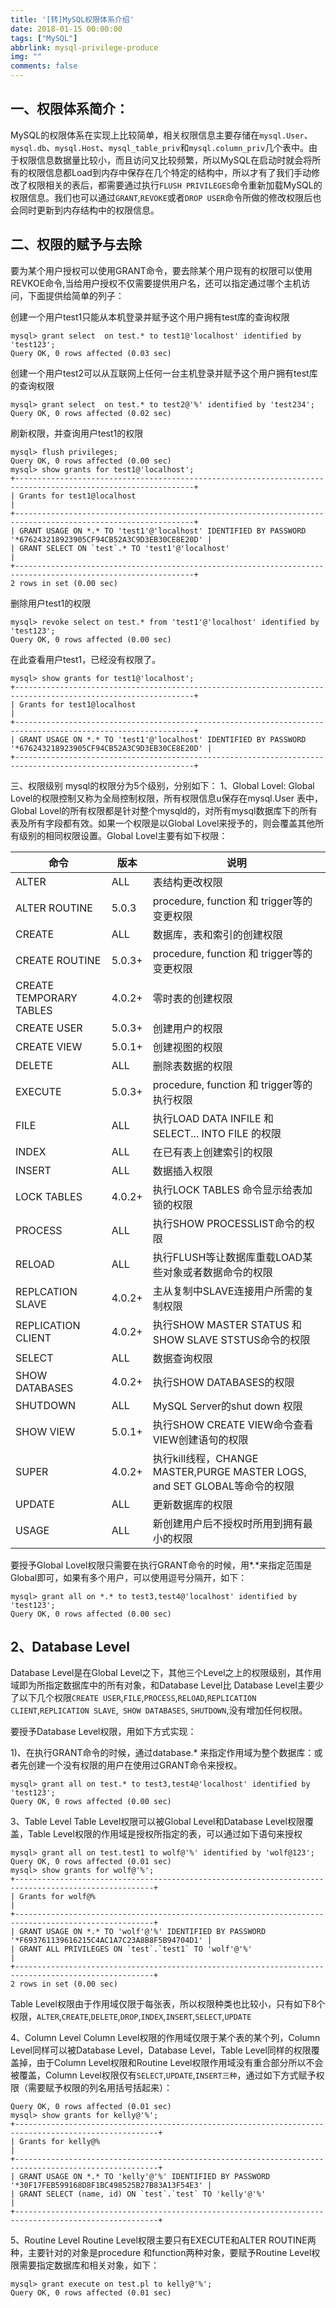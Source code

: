 ```yaml
---
title: '[转]MySQL权限体系介绍'
date: 2018-01-15 00:00:00
tags: ["MySQL"]
abbrlink: mysql-privilege-produce
img: ""
comments: false
---
```


## 一、权限体系简介：
MySQL的权限体系在实现上比较简单，相关权限信息主要存储在`mysql.User`、`mysql.db`、`mysql.Host`、`mysql_table_priv`和`mysql.column_priv`几个表中。由于权限信息数据量比较小，而且访问又比较频繁，所以MySQL在启动时就会将所有的权限信息都Load到内存中保存在几个特定的结构中，所以才有了我们手动修改了权限相关的表后，都需要通过执行`FLUSH PRIVILEGES`命令重新加载MySQL的权限信息。我们也可以通过`GRANT`,`REVOKE`或者`DROP USER`命令所做的修改权限后也会同时更新到内存结构中的权限信息。


## 二、权限的赋予与去除
要为某个用户授权可以使用GRANT命令，要去除某个用户现有的权限可以使用REVKOE命令,当给用户授权不仅需要提供用户名，还可以指定通过哪个主机访问，下面提供给简单的列子：

创建一个用户test1只能从本机登录并赋予这个用户拥有test库的查询权限
```
mysql> grant select  on test.* to test1@'localhost' identified by 'test123';
Query OK, 0 rows affected (0.03 sec)
```

创建一个用户test2可以从互联网上任何一台主机登录并赋予这个用户拥有test库的查询权限
```
mysql> grant select  on test.* to test2@'%' identified by 'test234';
Query OK, 0 rows affected (0.02 sec)
```



刷新权限，并查询用户test1的权限
```
mysql> flush privileges;
Query OK, 0 rows affected (0.00 sec)
mysql> show grants for test1@'localhost';
+--------------------------------------------------------------------------------------------------------------+
| Grants for test1@localhost                                                                                   |
+--------------------------------------------------------------------------------------------------------------+
| GRANT USAGE ON *.* TO 'test1'@'localhost' IDENTIFIED BY PASSWORD '*676243218923905CF94CB52A3C9D3EB30CE8E20D' |
| GRANT SELECT ON `test`.* TO 'test1'@'localhost'                                                              |
+--------------------------------------------------------------------------------------------------------------+
2 rows in set (0.00 sec)
```

删除用户test1的权限
```
mysql> revoke select on test.* from 'test1'@'localhost' identified by 'test123';
Query OK, 0 rows affected (0.00 sec)
```
在此查看用户test1，已经没有权限了。
```
mysql> show grants for test1@'localhost';
+--------------------------------------------------------------------------------------------------------------+
| Grants for test1@localhost                                                                                   |
+--------------------------------------------------------------------------------------------------------------+
| GRANT USAGE ON *.* TO 'test1'@'localhost' IDENTIFIED BY PASSWORD '*676243218923905CF94CB52A3C9D3EB30CE8E20D' |
+--------------------------------------------------------------------------------------------------------------+
```

三、权限级别
mysql的权限分为5个级别，分别如下：
1、Global Lovel:
Global Lovel的权限控制又称为全局控制权限，所有权限信息u保存在mysql.User 表中，Global Lovel的所有权限都是针对整个mysqld的，对所有mysql数据库下的所有表及所有字段都有效。如果一个权限是以Global Lovel来授予的，则会覆盖其他所有级别的相同权限设置。Global Lovel主要有如下权限：

| 命令 | 版本 | 说明 |
| ------------ | ------------ | ------------ |
| ALTER | ALL | 表结构更改权限 |
| ALTER ROUTINE | 5.0.3 | procedure, function 和 trigger等的变更权限 |
| CREATE | ALL | 数据库，表和索引的创建权限 |
| CREATE ROUTINE | 5.0.3+ | procedure, function 和 trigger等的变更权限 |
| CREATE TEMPORARY TABLES | 4.0.2+ | 零时表的创建权限 |
| CREATE USER | 5.0.3+ | 创建用户的权限 |
| CREATE VIEW | 5.0.1+ | 创建视图的权限 |
| DELETE | ALL | 删除表数据的权限 |
| EXECUTE | 5.0.3+ | procedure, function 和 trigger等的执行权限 |
| FILE | ALL | 执行LOAD DATA INFILE 和 SELECT... INTO FILE 的权限 |
| INDEX | ALL | 在已有表上创建索引的权限 |
| INSERT | ALL | 数据插入权限 |
| LOCK TABLES | 4.0.2+ | 执行LOCK TABLES 命令显示给表加锁的权限 |
| PROCESS | ALL | 执行SHOW PROCESSLIST命令的权限 |
| RELOAD | ALL | 执行FLUSH等让数据库重载LOAD某些对象或者数据命令的权限 |
| REPLCATION SLAVE | 4.0.2+ | 主从复制中SLAVE连接用户所需的复制权限 |
| REPLICATION CLIENT | 4.0.2+ | 执行SHOW MASTER STATUS 和SHOW SLAVE STSTUS命令的权限 |
| SELECT | ALL | 数据查询权限 |
| SHOW DATABASES | 4.0.2+ | 执行SHOW DATABASES的权限 |
| SHUTDOWN | ALL | MySQL Server的shut down 权限 |
| SHOW VIEW | 5.0.1+ | 执行SHOW CREATE VIEW命令查看VIEW创建语句的权限 |
| SUPER | 4.0.2+ | 执行kill线程，CHANGE MASTER,PURGE MASTER LOGS, and SET GLOBAL等命令的权限 |
| UPDATE | ALL | 更新数据库的权限 |
| USAGE | ALL | 新创建用户后不授权时所用到拥有最小的权限 |


要授予Global Lovel权限只需要在执行GRANT命令的时候，用*.*来指定范围是Global即可，如果有多个用户，可以使用逗号分隔开，如下：
```
mysql> grant all on *.* to test3,test4@'localhost' identified by 'test123';
Query OK, 0 rows affected (0.00 sec)
```


## 2、Database Level
Database Level是在Global Level之下，其他三个Level之上的权限级别，其作用域即为所指定数据库中的所有对象，和Database Level比 Database Level主要少了以下几个权限`CREATE USER`,`FILE`,`PROCESS`,`RELOAD`,`REPLICATION CLIENT`,`REPLICATION SLAVE`,` SHOW DATABASES`, `SHUTDOWN`,没有增加任何权限。

要授予Database Level权限，用如下方式实现：

1)、在执行GRANT命令的时候，通过database.* 来指定作用域为整个数据库：或者先创建一个没有权限的用户在使用过GRANT命令来授权。
```
mysql> grant all on test.* to test3,test4@'localhost' identified by 'test123';
Query OK, 0 rows affected (0.00 sec)
```

3、Table Level
Table Level权限可以被Global Level和Database Level权限覆盖，Table Level权限的作用域是授权所指定的表，可以通过如下语句来授权
```
mysql> grant all on test.test1 to wolf@'%' identified by 'wolf@123';
Query OK, 0 rows affected (0.01 sec)
mysql> show grants for wolf@'%';
+-----------------------------------------------------------------------------------------------------+
| Grants for wolf@%                                                                                   |
+-----------------------------------------------------------------------------------------------------+
| GRANT USAGE ON *.* TO 'wolf'@'%' IDENTIFIED BY PASSWORD '*F693761139616215C4AC1A7C23A8B8F5B94704D1' |
| GRANT ALL PRIVILEGES ON `test`.`test1` TO 'wolf'@'%'                                                |
+-----------------------------------------------------------------------------------------------------+
2 rows in set (0.00 sec)
```
Table Level权限由于作用域仅限于每张表，所以权限种类也比较小，只有如下8个权限，`ALTER`,`CREATE`,`DELETE`,`DROP`,`INDEX`,`INSERT`,`SELECT`,`UPDATE`

4、Column Level
Column Level权限的作用域仅限于某个表的某个列，Column Level同样可以被Database Level，Database Level，Table Level同样的权限覆盖掉，由于Column Level权限和Routine Level权限作用域没有重合部分所以不会被覆盖，Column Level权限仅有`SELECT`,`UPDATE`,`INSERT三种`，通过如下方式赋予权限（需要赋予权限的列名用括号括起来）：

```
Query OK, 0 rows affected (0.01 sec)
mysql> show grants for kelly@'%';
+------------------------------------------------------------------------------------------------------+
| Grants for kelly@%                                                                                   |
+------------------------------------------------------------------------------------------------------+
| GRANT USAGE ON *.* TO 'kelly'@'%' IDENTIFIED BY PASSWORD '*30F17FEB599168D8F1BC498525B27B83A13F54E3' |
| GRANT SELECT (name, id) ON `test`.`test` TO 'kelly'@'%'                                              |
+------------------------------------------------------------------------------------------------------+
```

5、Routine Level
Routine Level权限主要只有EXECUTE和ALTER ROUTINE两种，主要针对的对象是procedure 和function两种对象，要赋予Routine Level权限需要指定数据库和相关对象，如下：
```
mysql> grant execute on test.pl to kelly@'%';
Query OK, 0 rows affected (0.01 sec)
```
